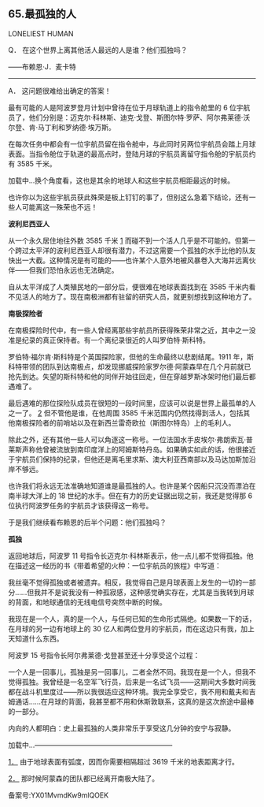 ## 65.最孤独的人
LONELIEST HUMAN
 

  Q．
  在这个世界上离其他活人最远的人是谁？他们孤独吗？
 

——布赖恩·J．麦卡特
 



---

  A．
 这问题很难给出确定的答案！
 

最有可能的人是阿波罗登月计划中曾待在位于月球轨道上的指令舱里的 6 位宇航员了，他们分别是：迈克尔·科林斯、迪克·戈登、斯图尔特·罗萨、阿尔弗莱德·沃尔登、肯·马丁利和罗纳德·埃万斯。
 

在每次任务中都会有一位宇航员留在指令舱中，与此同时另两位宇航员会踏上月球表面。当指令舱位于轨道的最高点时，登陆月球的宇航员离留守指令舱的宇航员约有 3585 千米。
 

![]()加载中...换个角度看，这也是其余的地球人和这些宇航员相距最远的时候。
 

也许你以为这些宇航员获此殊荣是板上钉钉的事了，但别这么急着下结论，还有一些人可能离这一殊荣也不远！
 

 **波利尼西亚人** 

从一个永久居住地往外数 3585 千米
  [1](1243993283870855168.xhtml#ch1) 而碰不到一个活人几乎是不可能的。但第一个跨过太平洋的波利尼西亚人却很有潜力，不过这需要一个孤独的水手比他的队友快出一大截。这种情况是有可能的——也许某个人意外地被风暴卷入大海并远离伙伴——但我们恐怕永远也无法确定。
 

自从太平洋成了人类殖民地的一部分后，便很难在地球表面找到在 3585 千米内看不见活人的地方了。现在南极洲都有驻留的研究人员，就更别想找到这种地方了。
 

 **南极探险者** 

在南极探险时代中，有一些人曾经离那些宇航员所获得殊荣非常之近，其中之一没准是纪录的真正保持者。有一个离纪录很近的人叫罗伯特·斯科特。
 

罗伯特·福尔肯·斯科特是个英国探险家，但他的生命最终以悲剧结尾。1911 年，斯科特带领的团队到达南极点，却发现挪威探险家罗尔德·阿蒙森早在几个月前就已抢先到达。失望的斯科特和他的同伴开始往回走，但在穿越罗斯冰架时他们最后都遇难了。
 

最后遇难的那位探险队成员在很短的一段时间里，应该可以说是世界上最孤单的人之一了。
  [2](1243993283870855168.xhtml#ch2) 但不管他是谁，在他周围 3585 千米范围内仍然找得到活人，包括其他南极探险者的前哨站以及在新西兰雷奇欧拉（斯图尔特岛）上的毛利人。
 

除此之外，还有其他一些人可以角逐这一称号。一位法国水手皮埃尔·弗朗索瓦·普莱斯声称他曾被流放到南印度洋上的阿姆斯特丹岛。如果确实如此的话，他很接近于宇航员们保持的纪录，但他还是离毛里求斯、澳大利亚西南部以及马达加斯加沿岸不够远。
 

也许我们将永远无法准确地知道谁是最孤独的人。也许是某个因船只沉没而漂泊在南半球大洋上的 18 世纪的水手。但在有力的历史证据出现之前，我还是觉得那 6 位执行阿波罗任务的宇航员才该获得这一称号。
 

于是我们继续看布赖恩的后半个问题：他们孤独吗？
 

 **孤独** 

返回地球后，阿波罗 11 号指令长迈克尔·科林斯表示，他一点儿都不觉得孤独。他在描述这一经历的书《带着希望的火种：一位宇航员的旅程》中写道：
 

我丝毫不觉得孤独或者被遗弃。相反，我觉得自己是月球表面上发生的一切的一部分……但我并不是说我没有一种孤寂感，这种感觉确实存在，尤其是当我转到月球的背面，和地球通信的无线电信号突然中断的时候。
 

我现在是一个人，真的是一个人，与任何已知的生命形式隔绝。如果数一下的话，在月球的另一边有地球上的 30 亿人和两位登月的宇航员，而在这边只有我，加上天知道什么东西。
 

阿波罗 15 号指令长阿尔弗莱德·戈登甚至还十分享受这个过程：
 

一个人是一回事儿，孤独是另一回事儿，二者全然不同。我现在是一个人，但我不觉得孤独。我曾经是一名空军飞行员，后来是一名试飞员——这期间大多数时间我都在战斗机里度过——所以我很适应这种环境。我完全享受它，我不用和戴夫和吉姆通话……在月球的背面，我甚至都不用和休斯敦联系，这真的是这次旅途中最棒的一部分。
 

内向的人都明白：史上最孤独的人类非常乐于享受这几分钟的安宁与寂静。
 

![]()加载中...————————————————————
 

 [1．](1243993283870855168.xhtml#ch1-back) 由于地球表面有弧度，因而你需要相隔超过 3619 千米的地表距离才行。
 

 [2．](1243993283870855168.xhtml#ch2-back) 那时候阿蒙森的团队都已经离开南极大陆了。
 



备案号:YX01MvmdKw9mlQOEK

